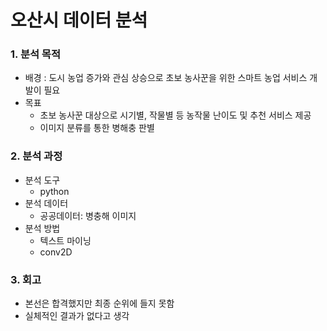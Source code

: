 # 오산시 데이터 분석 

### 1. 분석 목적
  - 배경 : 도시 농업 증가와 관심 상승으로 초보 농사꾼을 위한 스마트 농업 서비스 개발이 필요
  - 목표
    + 초보 농사꾼 대상으로 시기별, 작물별 등 농작물 난이도 및 추천 서비스 제공
    + 이미지 분류를 통한 병해충 판별

### 2. 분석 과정
  - 분석 도구
    + python
  - 분석 데이터
    + 공공데이터: 병충해 이미지
  - 분석 방법
    + 텍스트 마이닝
    + conv2D

### 3. 회고
  - 본선은 합격했지만 최종 순위에 들지 못함
  - 실체적인 결과가 없다고 생각
